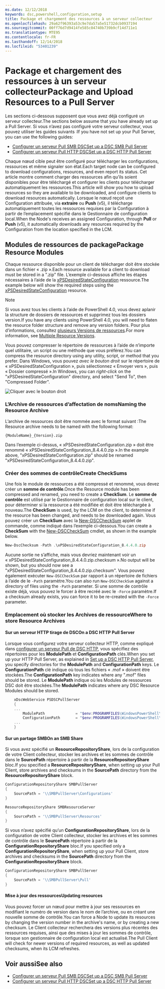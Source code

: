 ```yaml
---
ms.date: 12/12/2018
keywords: dsc,powershell,configuration,setup
title: Package et chargement des ressources à un serveur collecteur
ms.openlocfilehash: 29a62f96393a53c9e7da57a5e51732dcb0937194
ms.sourcegitcommit: 00ff76d7d9414fe585c04740b739b9cf14d711e1
ms.translationtype: MTE95
ms.contentlocale: fr-FR
ms.lasthandoff: 12/14/2018
ms.locfileid: "53401239"
---
```

# <a name="package-and-upload-resources-to-a-pull-server"></a><span data-ttu-id="bc97a-103">Package et chargement des ressources à un serveur collecteur</span><span class="sxs-lookup"><span data-stu-id="bc97a-103">Package and Upload Resources to a Pull Server</span></span>

<span data-ttu-id="bc97a-104">Les sections ci-dessous supposent que vous avez déjà configuré un serveur collecteur.</span><span class="sxs-lookup"><span data-stu-id="bc97a-104">The sections below assume that you have already set up a Pull Server.</span></span> <span data-ttu-id="bc97a-105">Si vous n’avez pas configuré votre serveur collecteur, vous pouvez utiliser les guides suivants :</span><span class="sxs-lookup"><span data-stu-id="bc97a-105">If you have not set up your Pull Server, you can use the following guides:</span></span>

- [<span data-ttu-id="bc97a-106">Configurer un serveur Pull SMB DSC</span><span class="sxs-lookup"><span data-stu-id="bc97a-106">Set up a DSC SMB Pull Server</span></span>](pullServerSmb.md)
- [<span data-ttu-id="bc97a-107">Configurer un serveur Pull HTTP DSC</span><span class="sxs-lookup"><span data-stu-id="bc97a-107">Set up a DSC HTTP Pull Server</span></span>](pullServer.md)

<span data-ttu-id="bc97a-108">Chaque nœud cible peut être configuré pour télécharger les configurations, ressources et même signaler son état.</span><span class="sxs-lookup"><span data-stu-id="bc97a-108">Each target node can be configured to download configurations, resources, and even report its status.</span></span> <span data-ttu-id="bc97a-109">Cet article montre comment charger des ressources afin qu’ils soient disponibles pour être téléchargé et configurer les clients pour télécharger automatiquement les ressources.</span><span class="sxs-lookup"><span data-stu-id="bc97a-109">This article will show you how to upload resources so they are available to be downloaded, and configure clients to download resources automatically.</span></span> <span data-ttu-id="bc97a-110">Lorsque le nœud reçoit une Configuration attribuée, via **extraire** ou **Push** (v5), il télécharge automatiquement toutes les ressources requises par la Configuration à partir de l’emplacement spécifié dans le Gestionnaire de configuration local.</span><span class="sxs-lookup"><span data-stu-id="bc97a-110">When the Node's receives an assigned Configuration, through **Pull** or **Push** (v5), it automatically downloads any resources required by the Configuration from the location specified in the LCM.</span></span>

## <a name="package-resource-modules"></a><span data-ttu-id="bc97a-111">Modules de ressources de package</span><span class="sxs-lookup"><span data-stu-id="bc97a-111">Package Resource Modules</span></span>

<span data-ttu-id="bc97a-112">Chaque ressource disponible pour un client de télécharger doit être stockée dans un fichier « .zip ».</span><span class="sxs-lookup"><span data-stu-id="bc97a-112">Each resource available for a client to download must be stored in a ".zip" file.</span></span> <span data-ttu-id="bc97a-113">L’exemple ci-dessous affiche les étapes nécessaires à l’aide de la [xPSDesiredStateConfiguration](https://www.powershellgallery.com/packages/xPSDesiredStateConfiguration/8.4.0.0) ressource.</span><span class="sxs-lookup"><span data-stu-id="bc97a-113">The example below will show the required steps using the [xPSDesiredStateConfiguration](https://www.powershellgallery.com/packages/xPSDesiredStateConfiguration/8.4.0.0) resource.</span></span>

> [!NOTE]
> <span data-ttu-id="bc97a-114">Si vous avez tous les clients à l’aide de PowerShell 4.0, vous devez aplanir la structure de dossiers de ressources et supprimez tous les dossiers version.</span><span class="sxs-lookup"><span data-stu-id="bc97a-114">If you have any clients using PowerShell 4.0, you will need to flaten the resource folder structure and remove any version folders.</span></span> <span data-ttu-id="bc97a-115">Pour plus d’informations, consultez [plusieurs Versions de ressources](../configurations/import-dscresource.md#multiple-resource-versions).</span><span class="sxs-lookup"><span data-stu-id="bc97a-115">For more information, see [Multiple Resource Versions](../configurations/import-dscresource.md#multiple-resource-versions).</span></span>

<span data-ttu-id="bc97a-116">Vous pouvez compresser le répertoire de ressources à l’aide de n’importe quel utilitaire, un script ou une méthode que vous préférez.</span><span class="sxs-lookup"><span data-stu-id="bc97a-116">You can compress the resource directory using any utility, script, or method that you prefer.</span></span> <span data-ttu-id="bc97a-117">Dans Windows, vous pouvez *avec le bouton droit* sur le répertoire de « xPSDesiredStateConfiguration », puis sélectionnez « Envoyer vers », puis « Dossier compressé ».</span><span class="sxs-lookup"><span data-stu-id="bc97a-117">In Windows, you can *right-click* on the "xPSDesiredStateConfiguration" directory, and select "Send To", then "Compressed Folder".</span></span>

![Cliquer avec le bouton droit](../media/right-click.gif)

### <a name="naming-the-resource-archive"></a><span data-ttu-id="bc97a-119">L’Archive de ressources d’affectation de noms</span><span class="sxs-lookup"><span data-stu-id="bc97a-119">Naming the Resource Archive</span></span>

<span data-ttu-id="bc97a-120">L’archive de ressources doit être nommée avec le format suivant :</span><span class="sxs-lookup"><span data-stu-id="bc97a-120">The Resource archive needs to be named with the following format:</span></span>

```
{ModuleName}_{Version}.zip
```

<span data-ttu-id="bc97a-121">Dans l’exemple ci-dessus, « xPSDesiredStateConfiguration.zip » doit être renommé « xPSDesiredStateConfiguration_8.4.4.0.zip ».</span><span class="sxs-lookup"><span data-stu-id="bc97a-121">In the example above, "xPSDesiredStateConfiguration.zip" should be renamed "xPSDesiredStateConfiguration_8.4.4.0.zip".</span></span>

### <a name="create-checksums"></a><span data-ttu-id="bc97a-122">Créer des sommes de contrôle</span><span class="sxs-lookup"><span data-stu-id="bc97a-122">Create CheckSums</span></span>

<span data-ttu-id="bc97a-123">Une fois le module de ressources a été compressé et renommé, vous devez créer un **somme de contrôle**.</span><span class="sxs-lookup"><span data-stu-id="bc97a-123">Once the Resource module has been compressed and renamed, you need to create a **CheckSum**.</span></span>  <span data-ttu-id="bc97a-124">Le **somme de contrôle** est utilisé par le Gestionnaire de configuration local sur le client, pour déterminer si la ressource a été modifiée et doit être téléchargée à nouveau.</span><span class="sxs-lookup"><span data-stu-id="bc97a-124">The **CheckSum** is used, by the LCM on the client, to determine if the resource has been changed, and needs to be downloaded again.</span></span> <span data-ttu-id="bc97a-125">Vous pouvez créer un **CheckSum** avec la [New-DSCCheckSum](/powershell/module/PSDesiredStateConfiguration/New-DSCCheckSum) applet de commande, comme indiqué dans l’exemple ci-dessous.</span><span class="sxs-lookup"><span data-stu-id="bc97a-125">You can create a **CheckSum** with the [New-DSCCheckSum](/powershell/module/PSDesiredStateConfiguration/New-DSCCheckSum) cmdlet, as shown in the example below.</span></span>

```powershell
New-DscChecksum -Path .\xPSDesiredStateConfiguration_8.4.4.0.zip
```

<span data-ttu-id="bc97a-126">Aucune sortie ne s’affiche, mais vous devriez maintenant voir un « xPSDesiredStateConfiguration_8.4.4.0.zip.checksum ».</span><span class="sxs-lookup"><span data-stu-id="bc97a-126">No output will be shown, but you should now see a "xPSDesiredStateConfiguration_8.4.4.0.zip.checksum".</span></span> <span data-ttu-id="bc97a-127">Vous pouvez également exécuter `New-DSCCheckSum` par rapport à un répertoire de fichiers à l’aide de le `-Path` paramètre.</span><span class="sxs-lookup"><span data-stu-id="bc97a-127">You can also run `New-DSCCheckSum` against a directory of files using the `-Path` parameter.</span></span> <span data-ttu-id="bc97a-128">Si une somme de contrôle existe déjà, vous pouvez le forcer à être recréé avec le `-Force` paramètre.</span><span class="sxs-lookup"><span data-stu-id="bc97a-128">If a checksum already exists, you can force it to be re-created with the `-Force` parameter.</span></span>

### <a name="where-to-store-resource-archives"></a><span data-ttu-id="bc97a-129">Emplacement où stocker les Archives de ressource</span><span class="sxs-lookup"><span data-stu-id="bc97a-129">Where to store Resource Archives</span></span>

#### <a name="on-a-dsc-http-pull-server"></a><span data-ttu-id="bc97a-130">Sur un serveur HTTP tirage de DSC</span><span class="sxs-lookup"><span data-stu-id="bc97a-130">On a DSC HTTP Pull Server</span></span>

<span data-ttu-id="bc97a-131">Lorsque vous configurez votre serveur collecteur HTTP, comme expliqué dans [configurer un serveur Pull de DSC HTTP](pullServer.md), vous spécifiez des répertoires pour les **ModulePath** et **ConfigurationPath** clés.</span><span class="sxs-lookup"><span data-stu-id="bc97a-131">When you set up your HTTP Pull Server, as explained in [Set up a DSC HTTP Pull Server](pullServer.md), you specify directories for the **ModulePath** and **ConfigurationPath** keys.</span></span> <span data-ttu-id="bc97a-132">Le **ConfigurationPath** clé indique où tous les fichiers « .mof » doivent être stockées.</span><span class="sxs-lookup"><span data-stu-id="bc97a-132">The **ConfigurationPath** key indicates where any ".mof" files should be stored.</span></span> <span data-ttu-id="bc97a-133">Le **ModulePath** indique où les Modules de ressources DSC doit être stockées.</span><span class="sxs-lookup"><span data-stu-id="bc97a-133">The **ModulePath** indicates where any DSC Resource Modules should be stored.</span></span>

```powershell
    xDscWebService PSDSCPullServer
    {
    ...
        ModulePath              = "$env:PROGRAMFILES\WindowsPowerShell\DscService\Modules"
        ConfigurationPath       = "$env:PROGRAMFILES\WindowsPowerShell\DscService\Configuration"
    ...
    }

```

#### <a name="on-an-smb-share"></a><span data-ttu-id="bc97a-134">Sur un partage SMB</span><span class="sxs-lookup"><span data-stu-id="bc97a-134">On an SMB Share</span></span>

<span data-ttu-id="bc97a-135">Si vous avez spécifié un **ResourceRepositoryShare**, lors de la configuration de votre Client collecteur, stocker les archives et les sommes de contrôle dans le **SourcePath** répertoire à partir de la **ResourceRepositoryShare** bloc.</span><span class="sxs-lookup"><span data-stu-id="bc97a-135">If you specified a **ResourceRepositoryShare**, when setting up your Pull Client, store archives and checksums in the **SourcePath** directory from the **ResourceRepositoryShare** block.</span></span>

```powershell
ConfigurationRepositoryShare SMBPullServer
{
    SourcePath = '\\SMBPullServer\Configurations'
}

ResourceRepositoryShare SMBResourceServer
{
    SourcePath = '\\SMBPullServer\Resources'
}
```

<span data-ttu-id="bc97a-136">Si vous n’avez spécifié qu’un **ConfigurationRepositoryShare**, lors de la configuration de votre Client collecteur, stocker les archives et les sommes de contrôle dans le **SourcePath** répertoire à partir de la  **ConfigurationRepositoryShare** bloc.</span><span class="sxs-lookup"><span data-stu-id="bc97a-136">If you specified only a **ConfigurationRepositoryShare**, when setting up your Pull Client, store archives and checksums in the **SourcePath** directory from the **ConfigurationRepositoryShare** block.</span></span>

```powershell
ConfigurationRepositoryShare SMBPullServer
{
    SourcePath = '\\SMBPullServer\Pull'
}
```

#### <a name="updating-resources"></a><span data-ttu-id="bc97a-137">Mise à jour des ressources</span><span class="sxs-lookup"><span data-stu-id="bc97a-137">Updating resources</span></span>

<span data-ttu-id="bc97a-138">Vous pouvez forcer un nœud pour mettre à jour ses ressources en modifiant le numéro de version dans le nom de l’archive, ou en créant une nouvelle somme de contrôle.</span><span class="sxs-lookup"><span data-stu-id="bc97a-138">You can force a Node to update its resources by changing the version number in the archive's name, or by creating a new checksum.</span></span> <span data-ttu-id="bc97a-139">Le Client collecteur recherchera des versions plus récentes des ressources requises, ainsi que des mises à jour les sommes de contrôle, lorsque son gestionnaire de configuration local est actualisé.</span><span class="sxs-lookup"><span data-stu-id="bc97a-139">The Pull Client will check for newer versions of required resources, as well as updated checksums, when its LCM refreshes.</span></span>

## <a name="see-also"></a><span data-ttu-id="bc97a-140">Voir aussi</span><span class="sxs-lookup"><span data-stu-id="bc97a-140">See also</span></span>

- [<span data-ttu-id="bc97a-141">Configurer un serveur Pull SMB DSC</span><span class="sxs-lookup"><span data-stu-id="bc97a-141">Set up a DSC SMB Pull Server</span></span>](pullServerSmb.md)
- [<span data-ttu-id="bc97a-142">Configurer un serveur Pull HTTP DSC</span><span class="sxs-lookup"><span data-stu-id="bc97a-142">Set up a DSC HTTP Pull Server</span></span>](pullServer.md)
